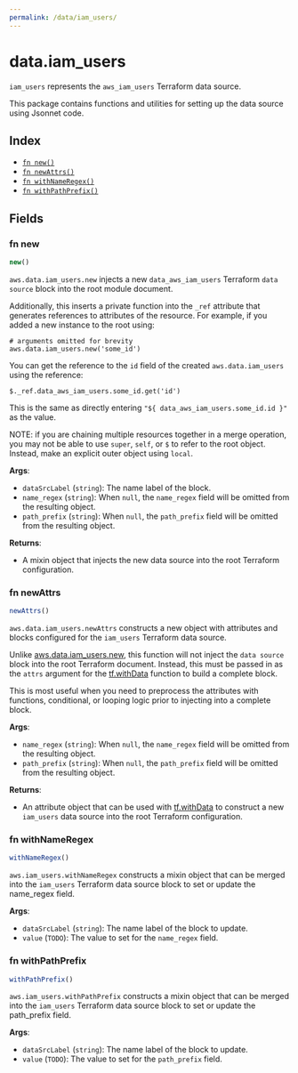 ```yaml
---
permalink: /data/iam_users/
---
```


# data.iam_users

`iam_users` represents the `aws_iam_users` Terraform data source.



This package contains functions and utilities for setting up the data source using Jsonnet code.


## Index

* [`fn new()`](#fn-new)
* [`fn newAttrs()`](#fn-newattrs)
* [`fn withNameRegex()`](#fn-withnameregex)
* [`fn withPathPrefix()`](#fn-withpathprefix)

## Fields

### fn new

```ts
new()
```


`aws.data.iam_users.new` injects a new `data_aws_iam_users` Terraform `data source`
block into the root module document.

Additionally, this inserts a private function into the `_ref` attribute that generates references to attributes of the
resource. For example, if you added a new instance to the root using:

    # arguments omitted for brevity
    aws.data.iam_users.new('some_id')

You can get the reference to the `id` field of the created `aws.data.iam_users` using the reference:

    $._ref.data_aws_iam_users.some_id.get('id')

This is the same as directly entering `"${ data_aws_iam_users.some_id.id }"` as the value.

NOTE: if you are chaining multiple resources together in a merge operation, you may not be able to use `super`, `self`,
or `$` to refer to the root object. Instead, make an explicit outer object using `local`.

**Args**:
  - `dataSrcLabel` (`string`): The name label of the block.
  - `name_regex` (`string`):  When `null`, the `name_regex` field will be omitted from the resulting object.
  - `path_prefix` (`string`):  When `null`, the `path_prefix` field will be omitted from the resulting object.

**Returns**:
- A mixin object that injects the new data source into the root Terraform configuration.


### fn newAttrs

```ts
newAttrs()
```


`aws.data.iam_users.newAttrs` constructs a new object with attributes and blocks configured for the `iam_users`
Terraform data source.

Unlike [aws.data.iam_users.new](#fn-iamusersnew), this function will not inject the `data source`
block into the root Terraform document. Instead, this must be passed in as the `attrs` argument for the
[tf.withData](https://github.com/tf-libsonnet/core/tree/main/docs#fn-withdata) function to build a complete block.

This is most useful when you need to preprocess the attributes with functions, conditional, or looping logic prior to
injecting into a complete block.

**Args**:
  - `name_regex` (`string`):  When `null`, the `name_regex` field will be omitted from the resulting object.
  - `path_prefix` (`string`):  When `null`, the `path_prefix` field will be omitted from the resulting object.

**Returns**:
  - An attribute object that can be used with [tf.withData](https://github.com/tf-libsonnet/core/tree/main/docs#fn-withdata) to construct a new `iam_users` data source into the root Terraform configuration.


### fn withNameRegex

```ts
withNameRegex()
```

`aws.iam_users.withNameRegex` constructs a mixin object that can be merged into the `iam_users`
Terraform data source block to set or update the name_regex field.



**Args**:
  - `dataSrcLabel` (`string`): The name label of the block to update.
  - `value` (`TODO`): The value to set for the `name_regex` field.


### fn withPathPrefix

```ts
withPathPrefix()
```

`aws.iam_users.withPathPrefix` constructs a mixin object that can be merged into the `iam_users`
Terraform data source block to set or update the path_prefix field.



**Args**:
  - `dataSrcLabel` (`string`): The name label of the block to update.
  - `value` (`TODO`): The value to set for the `path_prefix` field.
